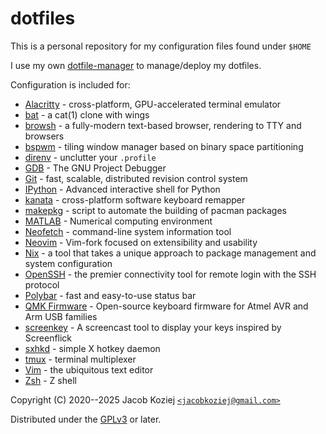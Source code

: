 # dotfiles

This is a personal repository for my configuration files found under
`$HOME`

I use my own [dotfile-manager] to manage/deploy my dotfiles.

Configuration is included for:

* [Alacritty] - cross-platform, GPU-accelerated terminal emulator
* [bat] - a cat(1) clone with wings
* [browsh] - a fully-modern text-based browser, rendering to TTY and
  browsers
* [bspwm] - tiling window manager based on binary space partitioning
* [direnv] - unclutter your `.profile`
* [GDB] - The GNU Project Debugger
* [Git] - fast, scalable, distributed revision control system
* [IPython] - Advanced interactive shell for Python
* [kanata] - cross-platform software keyboard remapper
* [makepkg] - script to automate the building of pacman packages
* [MATLAB] - Numerical computing environment
* [Neofetch] - command-line system information tool
* [Neovim] - Vim-fork focused on extensibility and usability
* [Nix] - a tool that takes a unique approach to package management and
  system configuration
* [OpenSSH] -  the premier connectivity tool for remote login with the SSH
  protocol
* [Polybar] - fast and easy-to-use status bar
* [QMK Firmware] - Open-source keyboard firmware for Atmel AVR and Arm
  USB families
* [screenkey] - A screencast tool to display your keys inspired by
  Screenflick
* [sxhkd] - simple X hotkey daemon
* [tmux] - terminal multiplexer
* [Vim] - the ubiquitous text editor
* [Zsh] - Z shell

Copyright (C) 2020--2025  Jacob Koziej [`<jacobkoziej@gmail.com>`]

Distributed under the [GPLv3] or later.


[dotfile-manager]: https://git.jacobkoziej.xyz/dotfile-manager/
[Alacritty]: https://github.com/alacritty/alacritty
[bat]: https://github.com/sharkdp/bat
[browsh]: https://www.brow.sh/
[bspwm]: https://github.com/baskerville/bspwm
[direnv]: https://direnv.net/
[GDB]: https://www.gnu.org/software/gdb/
[Git]: https://git-scm.com/
[IPython]: https://ipython.org/
[kanata]: https://github.com/jtroo/kanata
[makepkg]: https://git.archlinux.org/pacman.git/tree/scripts/makepkg.sh.in
[MATLAB]: https://www.mathworks.com/products/matlab.html
[Neofetch]: https://github.com/dylanaraps/neofetch
[Neovim]: https://neovim.io/
[Nix]: https://nixos.org/
[OpenSSH]: https://www.openssh.com/
[Polybar]: https://polybar.github.io/
[QMK Firmware]: https://qmk.fm/
[screenkey]: https://www.thregr.org/~wavexx/software/screenkey/
[sxhkd]: https://github.com/baskerville/sxhkd
[tmux]: https://tmux.github.io/
[Vim]: https://www.vim.org/
[Zsh]: https://www.zsh.org/

[`<jacobkoziej@gmail.com>`]: mailto:jacobkoziej@gmail.com
[GPLv3]: LICENSE.md
